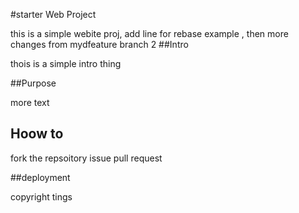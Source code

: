 #starter Web Project

 this is a simple webite proj, add line for rebase example
, then more changes from mydfeature branch 2
##Intro

thois is a simple intro thing

##Purpose

more text

## Hoow to
fork the repsoitory issue pull request 

##deployment

copyright tings 